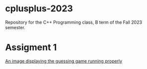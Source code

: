 # cplusplus-2023
Repository for the C++ Programming class, B term of the Fall 2023 semester.

# Assigment 1
[An image displaying the guessing game running properly](images/1s228_assignment1_output.PNG)